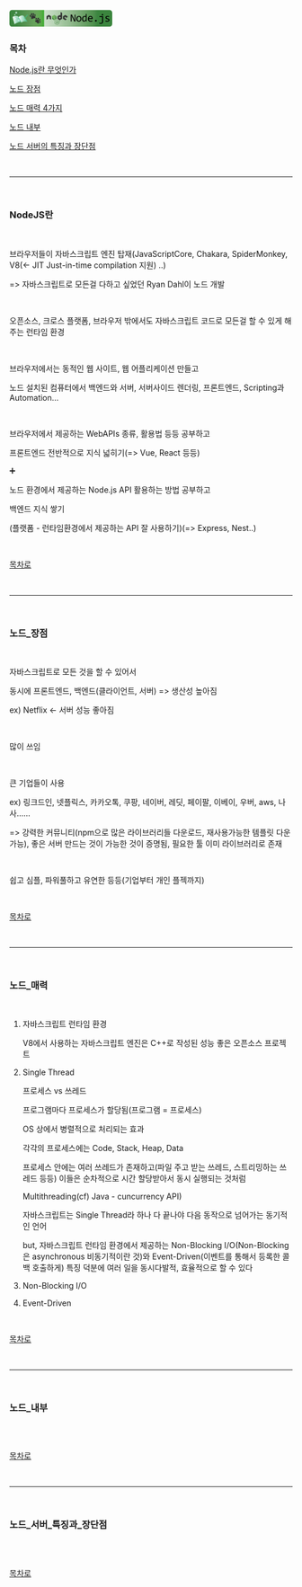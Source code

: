 <br />
<a href="https://github.com/seol-yu/TIL/tree/master/NodeJS/노드_백엔드">
  <img src="https://github.com/seol-yu/TIL/raw/master/images/nodejs-badge-logo.png?raw=true" height="30" style="max-width: 100%;">
</a>
<br />

### 목차

[Node.js란 무엇인가](#NodeJS란)

[노드 장점](#노드_장점)

[노드 매력 4가지](#노드_매력)

[노드 내부](#노드_내부)

[노드 서버의 특징과 장단점](#노드_서버_특징과_장단점)

<br />

---

<br />

### NodeJS란

<br />

브라우저들이 자바스크립트 엔진 탑재(JavaScriptCore, Chakara, SpiderMonkey, V8(<- JIT Just-in-time compilation 지원) ..)

=> 자바스크립트로 모든걸 다하고 싶었던 Ryan Dahl이 노드 개발

<br />

오픈소스, 크로스 플랫폼, 브라우저 밖에서도 자바스크립트 코드로 모든걸 할 수 있게 해주는 런타임 환경

<br />

브라우저에서는 동적인 웹 사이트, 웹 어플리케이션 만들고

노드 설치된 컴퓨터에서 백엔드와 서버, 서버사이드 렌더링, 프론트엔드, Scripting과 Automation...

<br />

브라우저에서 제공하는 WebAPIs 종류, 활용법 등등 공부하고

프론트엔드 전반적으로 지식 넓히기(=> Vue, React 등등)

:heavy_plus_sign:

노드 환경에서 제공하는 Node.js API 활용하는 방법 공부하고

백엔드 지식 쌓기

(플랫폼 - 런타임환경에서 제공하는 API 잘 사용하기)(=> Express, Nest..)

<br />

[목차로](#목차)

<br />

---

<br />

### 노드_장점

<br />

자바스크립트로 모든 것을 할 수 있어서

동시에 프론트엔드, 백엔드(클라이언트, 서버) => 생산성 높아짐

ex) Netflix <- 서버 성능 좋아짐

<br />

많이 쓰임

<br />

큰 기업들이 사용

ex) 링크드인, 넷플릭스, 카카오톡, 쿠팡, 네이버, 레딧, 페이팔, 이베이, 우버, aws, 나사......

=> 강력한 커뮤니티(npm으로 많은 라이브러리들 다운로드, 재사용가능한 템플릿 다운 가능), 좋은 서버 만드는 것이 가능한 것이 증명됨, 필요한 툴 이미 라이브러리로 존재

<br />

쉽고 심플, 파워풀하고 유연한 등등(기업부터 개인 플젝까지)

<br />

[목차로](#목차)

<br />

---

<br />

### 노드_매력

<br />

1. 자바스크립트 런타임 환경

   V8에서 사용하는 자바스크립트 엔진은 C++로 작성된 성능 좋은 오픈소스 프로젝트

2. Single Thread

   프로세스 vs 쓰레드

   프로그램마다 프로세스가 할당됨(프로그램 = 프로세스)

   OS 상에서 병렬적으로 처리되는 효과

   각각의 프로세스에는 Code, Stack, Heap, Data

   프로세스 안에는 여러 쓰레드가 존재하고(파일 주고 받는 쓰레드, 스트리밍하는 쓰레드 등등) 이들은 순차적으로 시간 할당받아서 동시 실행되는 것처럼

   Multithreading(cf) Java - cuncurrency API)

   자바스크립트는 Single Thread라 하나 다 끝나야 다음 동작으로 넘어가는 동기적인 언어

   but, 자바스크립트 런타임 환경에서 제공하는 Non-Blocking I/O(Non-Blocking은 asynchronous 비동기적이란 것)와 Event-Driven(이벤트를 통해서 등록한 콜백 호출하게) 특징 덕분에 여러 일을 동시다발적, 효율적으로 할 수 있다

3. Non-Blocking I/O

4. Event-Driven

<br />

[목차로](#목차)

<br />

---

<br />

### 노드_내부

<br />



<br />

[목차로](#목차)

<br />

---

<br />

### 노드_서버_특징과_장단점

<br />



<br />

[목차로](#목차)

<br />
